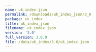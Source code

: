 ```yaml
---
name: uk-index-json
permalink: /downloads/uk_index_json/3_0
package: uk_index
title: uk_index_json
filename: uk_index.json
version: '3.0'
full_version: 3.0.0
file: /data/uk_index/3.0/uk_index.json
---
```

